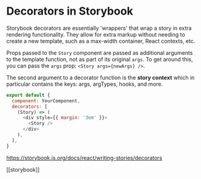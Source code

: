 # Decorators in Storybook

Storybook decorators are essentially 'wrappers' that wrap a story in extra rendering functionality. They allow for extra markup without needing to create a new template, such as a max-width container, React contexts, etc.

Props passed to the `Story` component are passed as additional arguments to the template function, not as part of its original `args`. To get around this, you can pass the `args` prop: `<Story args={newArgs} />`.

The second argument to a decorator function is the **story context** which in particular contains the keys: args, argTypes, hooks, and more.

```javascript
export default {
  component: YourComponent,
  decorators: [
    (Story) => (
      <div style={{ margin: '3em' }}>
        <Story />
      </div>
    ),
  ],
}
```

https://storybook.js.org/docs/react/writing-stories/decorators

[[storybook]]